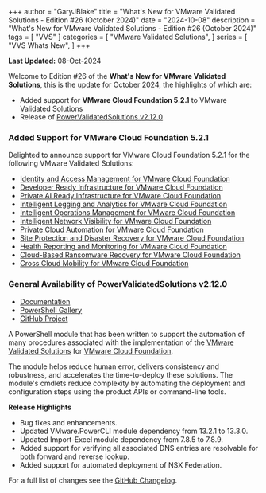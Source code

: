 +++
author = "GaryJBlake"
title = "What's New for VMware Validated Solutions - Edition #26 (October 2024)"
date = "2024-10-08"
description = "What's New for VMware Validated Solutions - Edition #26 (October 2024)"
tags = [
    "VVS"
]
categories = [
    "VMware Validated Solutions",
]
series = [
    "VVS Whats New",
]
+++

**Last Updated:** 08-Oct-2024

Welcome to Edition #26 of the **What's New for VMware Validated Solutions**, this is the update for October 2024, the highlights of which are:

* Added support for **VMware Cloud Foundation 5.2.1** to VMware Validated Solutions
* Release of [PowerValidatedSolutions v2.12.0](https://www.powershellgallery.com/packages/PowerValidatedSolutions/2.12.0)

### Added Support for VMware Cloud Foundation 5.2.1

Delighted to announce support for VMware Cloud Foundation 5.2.1 for the following VMware Validated Solutions:

* [Identity and Access Management for VMware Cloud Foundation](https://docs.vmware.com/en/VMware-Cloud-Foundation/services/vcf-identity-and-access-management-v1/GUID-FF35966D-2225-4825-9E38-C7287B069D4D.html)
* [Developer Ready Infrastructure for VMware Cloud Foundation](https://docs.vmware.com/en/VMware-Cloud-Foundation/services/vcf-developer-ready-infrastructure-v1/GUID-641F8C25-CA4E-4F27-B467-484C849C7332.html)
* [Private AI Ready Infrastructure for VMware Cloud Foundation](https://docs.vmware.com/en/VMware-Cloud-Foundation/services/vcf-private-ai-ready-infrastructure-v1/GUID-CBC30CB0-BF94-4D5A-97C0-EBF2003F3CB8.html)
* [Intelligent Logging and Analytics for VMware Cloud Foundation](https://docs.vmware.com/en/VMware-Cloud-Foundation/services/vcf-intelligent-logging-and-analytics-v1/GUID-42022E8E-7C84-4864-AE49-69D016EF5600.html)
* [Intelligent Operations Management for VMware Cloud Foundation](https://docs.vmware.com/en/VMware-Cloud-Foundation/services/vcf-intelligent-operations-management-v1/GUID-31B18AB1-9E88-4355-BECF-A90F1E1F7C19.html)
* [Intelligent Network Visibility for VMware Cloud Foundation](https://docs.vmware.com/en/VMware-Cloud-Foundation/services/vcf-intelligent-network-visibility-v1/GUID-8E4C43CD-AFB2-48A6-B6F3-86BFBFE46C23.html)
* [Private Cloud Automation for VMware Cloud Foundation](https://docs.vmware.com/en/VMware-Cloud-Foundation/services/vcf-private-cloud-automation-v1/GUID-33896484-4331-46F1-8875-B487BBEDCE05.html)
* [Site Protection and Disaster Recovery for VMware Cloud Foundation](https://docs.vmware.com/en/VMware-Cloud-Foundation/services/vcf-site-protection-and-disaster-recovery-v1/GUID-CA4DCF12-8BCC-4137-884C-E9DB2A19FAA4.html)
* [Health Reporting and Monitoring for VMware Cloud Foundation](https://docs.vmware.com/en/VMware-Cloud-Foundation/services/vcf-health-reporting-and-monitoring-v1/GUID-CF73FFF1-7875-4A84-BECF-0EB4CA60279D.html)
* [Cloud-Based Ransomware Recovery for VMware Cloud Foundation](https://docs.vmware.com/en/VMware-Cloud-Foundation/services/vcf-cloud-based-ransomware-recovery-v1/GUID-43595310-BDC8-49EA-AE68-1DD53A817781.html)
* [Cross Cloud Mobility for VMware Cloud Foundation](https://docs.vmware.com/en/VMware-Cloud-Foundation/services/vcf-cross-cloud-mobility-v1/GUID-20440B6A-0805-4A73-88A9-DD431088791C.html)

### General Availability of PowerValidatedSolutions v2.12.0

* [Documentation](https://vmware.github.io/power-validated-solutions-for-cloud-foundation/)
* [PowerShell Gallery](https://www.powershellgallery.com/packages/PowerValidatedSolutions/2.12.0)
* [GitHub Project](https://github.com/vmware-samples/power-validated-solutions-for-cloud-foundation)

A PowerShell module that has been written to support the automation of many procedures associated with the implementation of the [VMware Validated Solutions](https://vmware.com/go/vvs) for [VMware Cloud Foundation](https://docs.vmware.com/en/VMware-Cloud-Foundation).

The module helps reduce human error, delivers consistency and robustness, and accelerates the time-to-deploy these solutions. The module's cmdlets reduce complexity by automating the deployment and configuration steps using the product APIs or command-line tools.

**Release Highlights**

* Bug fixes and enhancements.
* Updated VMware.PowerCLI module dependency from 13.2.1 to 13.3.0.
* Updated Import-Excel module dependency from 7.8.5 to 7.8.9.
* Added support for verifying all associated DNS entries are resolvable for both forward and reverse lookup.
* Added support for automated deployment of NSX Federation.

For a full list of changes see the [GitHub Changelog](https://github.com/vmware-samples/power-validated-solutions-for-cloud-foundation/blob/main/CHANGELOG.md).
